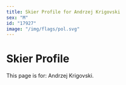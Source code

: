```yaml
---
title: Skier Profile for Andrzej Krigovski
sex: "M"
id: "17927"
image: "/img/flags/pol.svg" 
---
```


# Skier Profile

This page is for: Andrzej Krigovski.
    